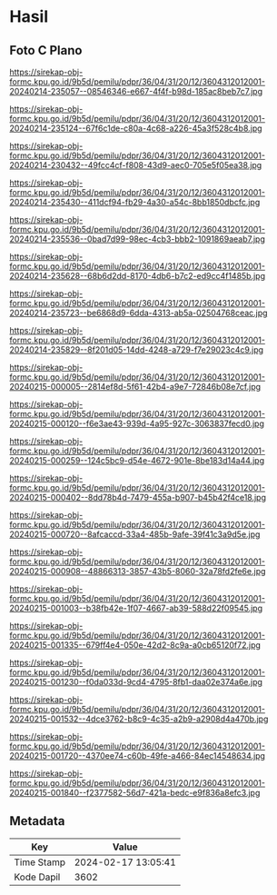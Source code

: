 # Hasil

## Foto C Plano

https://sirekap-obj-formc.kpu.go.id/9b5d/pemilu/pdpr/36/04/31/20/12/3604312012001-20240214-235057--08546346-e667-4f4f-b98d-185ac8beb7c7.jpg

https://sirekap-obj-formc.kpu.go.id/9b5d/pemilu/pdpr/36/04/31/20/12/3604312012001-20240214-235124--67f6c1de-c80a-4c68-a226-45a3f528c4b8.jpg

https://sirekap-obj-formc.kpu.go.id/9b5d/pemilu/pdpr/36/04/31/20/12/3604312012001-20240214-230432--49fcc4cf-f808-43d9-aec0-705e5f05ea38.jpg

https://sirekap-obj-formc.kpu.go.id/9b5d/pemilu/pdpr/36/04/31/20/12/3604312012001-20240214-235430--411dcf94-fb29-4a30-a54c-8bb1850dbcfc.jpg

https://sirekap-obj-formc.kpu.go.id/9b5d/pemilu/pdpr/36/04/31/20/12/3604312012001-20240214-235536--0bad7d99-98ec-4cb3-bbb2-1091869aeab7.jpg

https://sirekap-obj-formc.kpu.go.id/9b5d/pemilu/pdpr/36/04/31/20/12/3604312012001-20240214-235628--68b6d2dd-8170-4db6-b7c2-ed9cc4f1485b.jpg

https://sirekap-obj-formc.kpu.go.id/9b5d/pemilu/pdpr/36/04/31/20/12/3604312012001-20240214-235723--be6868d9-6dda-4313-ab5a-02504768ceac.jpg

https://sirekap-obj-formc.kpu.go.id/9b5d/pemilu/pdpr/36/04/31/20/12/3604312012001-20240214-235829--8f201d05-14dd-4248-a729-f7e29023c4c9.jpg

https://sirekap-obj-formc.kpu.go.id/9b5d/pemilu/pdpr/36/04/31/20/12/3604312012001-20240215-000005--2814ef8d-5f61-42b4-a9e7-72846b08e7cf.jpg

https://sirekap-obj-formc.kpu.go.id/9b5d/pemilu/pdpr/36/04/31/20/12/3604312012001-20240215-000120--f6e3ae43-939d-4a95-927c-3063837fecd0.jpg

https://sirekap-obj-formc.kpu.go.id/9b5d/pemilu/pdpr/36/04/31/20/12/3604312012001-20240215-000259--124c5bc9-d54e-4672-901e-8be183d14a44.jpg

https://sirekap-obj-formc.kpu.go.id/9b5d/pemilu/pdpr/36/04/31/20/12/3604312012001-20240215-000402--8dd78b4d-7479-455a-b907-b45b42f4ce18.jpg

https://sirekap-obj-formc.kpu.go.id/9b5d/pemilu/pdpr/36/04/31/20/12/3604312012001-20240215-000720--8afcaccd-33a4-485b-9afe-39f41c3a9d5e.jpg

https://sirekap-obj-formc.kpu.go.id/9b5d/pemilu/pdpr/36/04/31/20/12/3604312012001-20240215-000908--48866313-3857-43b5-8060-32a78fd2fe6e.jpg

https://sirekap-obj-formc.kpu.go.id/9b5d/pemilu/pdpr/36/04/31/20/12/3604312012001-20240215-001003--b38fb42e-1f07-4667-ab39-588d22f09545.jpg

https://sirekap-obj-formc.kpu.go.id/9b5d/pemilu/pdpr/36/04/31/20/12/3604312012001-20240215-001335--679ff4e4-050e-42d2-8c9a-a0cb65120f72.jpg

https://sirekap-obj-formc.kpu.go.id/9b5d/pemilu/pdpr/36/04/31/20/12/3604312012001-20240215-001230--f0da033d-9cd4-4795-8fb1-daa02e374a6e.jpg

https://sirekap-obj-formc.kpu.go.id/9b5d/pemilu/pdpr/36/04/31/20/12/3604312012001-20240215-001532--4dce3762-b8c9-4c35-a2b9-a2908d4a470b.jpg

https://sirekap-obj-formc.kpu.go.id/9b5d/pemilu/pdpr/36/04/31/20/12/3604312012001-20240215-001720--4370ee74-c60b-49fe-a466-84ec14548634.jpg

https://sirekap-obj-formc.kpu.go.id/9b5d/pemilu/pdpr/36/04/31/20/12/3604312012001-20240215-001840--f2377582-56d7-421a-bedc-e9f836a8efc3.jpg


## Metadata

| Key        | Value               |
| ---------- | ------------------- |
| Time Stamp | 2024-02-17 13:05:41 |
| Kode Dapil | 3602                |



